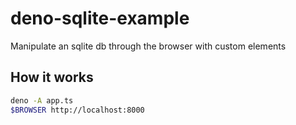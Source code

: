 # deno-sqlite-example

Manipulate an sqlite db through the browser with custom elements

## How it works

```bash
deno -A app.ts
$BROWSER http://localhost:8000
```
